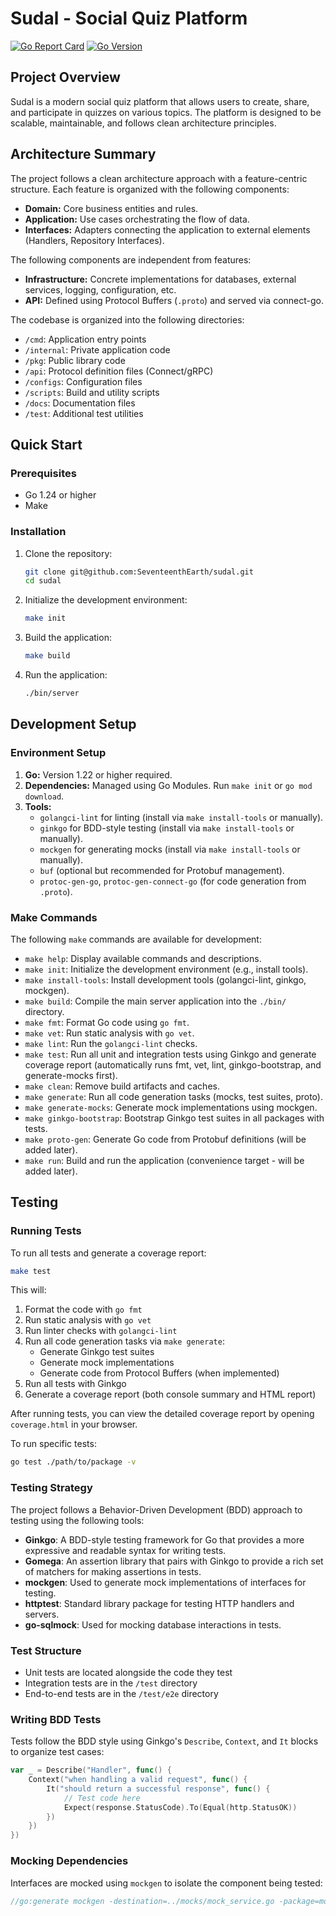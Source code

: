# Sudal - Social Quiz Platform

[![Go Report Card](https://goreportcard.com/badge/github.com/seventeenthearth/sudal)](https://goreportcard.com/report/github.com/seventeenthearth/sudal)
[![Go Version](https://img.shields.io/github/go-mod/go-version/SeventeenthEarth/sudal)](https://golang.org/dl/)

## Project Overview

Sudal is a modern social quiz platform that allows users to create, share, and participate in quizzes on various topics. The platform is designed to be scalable, maintainable, and follows clean architecture principles.

## Architecture Summary

The project follows a clean architecture approach with a feature-centric structure. Each feature is organized with the following components:

- **Domain:** Core business entities and rules.
- **Application:** Use cases orchestrating the flow of data.
- **Interfaces:** Adapters connecting the application to external elements (Handlers, Repository Interfaces).

The following components are independent from features:

- **Infrastructure:** Concrete implementations for databases, external services, logging, configuration, etc.
- **API:** Defined using Protocol Buffers (`.proto`) and served via connect-go.

The codebase is organized into the following directories:

- `/cmd`: Application entry points
- `/internal`: Private application code
- `/pkg`: Public library code
- `/api`: Protocol definition files (Connect/gRPC)
- `/configs`: Configuration files
- `/scripts`: Build and utility scripts
- `/docs`: Documentation files
- `/test`: Additional test utilities

## Quick Start

### Prerequisites

- Go 1.24 or higher
- Make

### Installation

1. Clone the repository:
   ```bash
   git clone git@github.com:SeventeenthEarth/sudal.git
   cd sudal
   ```

2. Initialize the development environment:
   ```bash
   make init
   ```

3. Build the application:
   ```bash
   make build
   ```

4. Run the application:
   ```bash
   ./bin/server
   ```

## Development Setup

### Environment Setup

1. **Go:** Version 1.22 or higher required.
2. **Dependencies:** Managed using Go Modules. Run `make init` or `go mod download`.
3. **Tools:**
   - `golangci-lint` for linting (install via `make install-tools` or manually).
   - `ginkgo` for BDD-style testing (install via `make install-tools` or manually).
   - `mockgen` for generating mocks (install via `make install-tools` or manually).
   - `buf` (optional but recommended for Protobuf management).
   - `protoc-gen-go`, `protoc-gen-connect-go` (for code generation from `.proto`).

### Make Commands

The following `make` commands are available for development:

- `make help`: Display available commands and descriptions.
- `make init`: Initialize the development environment (e.g., install tools).
- `make install-tools`: Install development tools (golangci-lint, ginkgo, mockgen).
- `make build`: Compile the main server application into the `./bin/` directory.
- `make fmt`: Format Go code using `go fmt`.
- `make vet`: Run static analysis with `go vet`.
- `make lint`: Run the `golangci-lint` checks.
- `make test`: Run all unit and integration tests using Ginkgo and generate coverage report (automatically runs fmt, vet, lint, ginkgo-bootstrap, and generate-mocks first).
- `make clean`: Remove build artifacts and caches.
- `make generate`: Run all code generation tasks (mocks, test suites, proto).
- `make generate-mocks`: Generate mock implementations using mockgen.
- `make ginkgo-bootstrap`: Bootstrap Ginkgo test suites in all packages with tests.
- `make proto-gen`: Generate Go code from Protobuf definitions (will be added later).
- `make run`: Build and run the application (convenience target - will be added later).

## Testing

### Running Tests

To run all tests and generate a coverage report:

```bash
make test
```

This will:
1. Format the code with `go fmt`
2. Run static analysis with `go vet`
3. Run linter checks with `golangci-lint`
4. Run all code generation tasks via `make generate`:
   - Generate Ginkgo test suites
   - Generate mock implementations
   - Generate code from Protocol Buffers (when implemented)
5. Run all tests with Ginkgo
6. Generate a coverage report (both console summary and HTML report)

After running tests, you can view the detailed coverage report by opening `coverage.html` in your browser.

To run specific tests:

```bash
go test ./path/to/package -v
```

### Testing Strategy

The project follows a Behavior-Driven Development (BDD) approach to testing using the following tools:

- **Ginkgo**: A BDD-style testing framework for Go that provides a more expressive and readable syntax for writing tests.
- **Gomega**: An assertion library that pairs with Ginkgo to provide a rich set of matchers for making assertions in tests.
- **mockgen**: Used to generate mock implementations of interfaces for testing.
- **httptest**: Standard library package for testing HTTP handlers and servers.
- **go-sqlmock**: Used for mocking database interactions in tests.

### Test Structure

- Unit tests are located alongside the code they test
- Integration tests are in the `/test` directory
- End-to-end tests are in the `/test/e2e` directory

### Writing BDD Tests

Tests follow the BDD style using Ginkgo's `Describe`, `Context`, and `It` blocks to organize test cases:

```go
var _ = Describe("Handler", func() {
    Context("when handling a valid request", func() {
        It("should return a successful response", func() {
            // Test code here
            Expect(response.StatusCode).To(Equal(http.StatusOK))
        })
    })
})
```

### Mocking Dependencies

Interfaces are mocked using `mockgen` to isolate the component being tested:

```go
//go:generate mockgen -destination=../mocks/mock_service.go -package=mocks github.com/seventeenthearth/sudal/internal/feature/example Service
```

